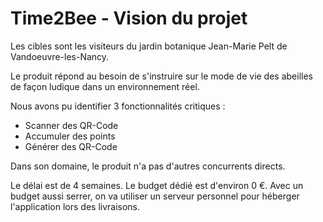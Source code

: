 # Time2Bee - Vision du projet

Les cibles sont les visiteurs du jardin botanique Jean-Marie Pelt de Vandoeuvre-les-Nancy.

Le produit répond au besoin de s'instruire sur le mode de vie des abeilles de façon ludique dans un environnement réel.

Nous avons pu identifier 3 fonctionnalités critiques :

- Scanner des QR-Code
- Accumuler des points
- Générer des QR-Code

Dans son domaine, le produit n'a pas d'autres concurrents directs.

Le délai est de 4 semaines. Le budget dédié est d'environ 0 €.
Avec un budget aussi serrer, on va utiliser un serveur personnel pour héberger l'application lors des livraisons.
